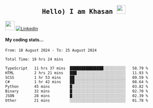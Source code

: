 <h2 align='center'><samp><strong>Hello) I am Khasan <img src="https://media.giphy.com/media/hvRJCLFzcasrR4ia7z/giphy.gif" width="28px" height="28px"></strong></samp></h2>

<img src="https://media.giphy.com/media/WUlplcMpOCEmTGBtBW/giphy.gif" width="30"> [![Linkedin](https://img.shields.io/badge/LinkedIn-Khasan%20Rashidov-blue?logo=Linkedin&logoColor=blue&labelColor=black&style=flat-square)](https://www.linkedin.com/in/khasanr)  

#### My coding stats...
<!--START_SECTION:waka-->

```txt
From: 18 August 2024 - To: 25 August 2024

Total Time: 19 hrs 24 mins

TypeScript   11 hrs 37 mins  ███████████████░░░░░░░░░░   58.79 %
HTML         2 hrs 21 mins   ███░░░░░░░░░░░░░░░░░░░░░░   11.93 %
SCSS         1 hr 53 mins    ██░░░░░░░░░░░░░░░░░░░░░░░   09.59 %
C#           1 hr 42 mins    ██░░░░░░░░░░░░░░░░░░░░░░░   08.64 %
Python       45 mins         █░░░░░░░░░░░░░░░░░░░░░░░░   03.82 %
Binary       32 mins         █░░░░░░░░░░░░░░░░░░░░░░░░   02.70 %
JSON         28 mins         █░░░░░░░░░░░░░░░░░░░░░░░░   02.39 %
Other        21 mins         ░░░░░░░░░░░░░░░░░░░░░░░░░   01.78 %
```

<!--END_SECTION:waka-->

<!---
khasanrashidov/khasanrashidov is a ✨ special ✨ repository because its `README.md` (this file) appears on your GitHub profile.
You can click the Preview link to take a look at your changes.
--->
